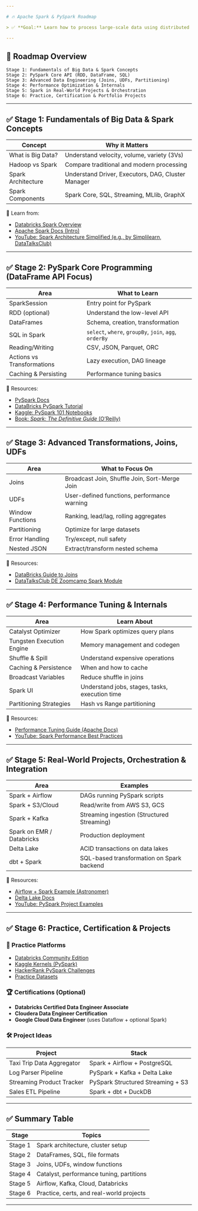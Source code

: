 ```yaml
---

# 🔥 Apache Spark & PySpark Roadmap

> ✅ **Goal:** Learn how to process large-scale data using distributed computing with **Apache Spark**, focusing on **PySpark** (Python API for Spark).

---
```


## 🧭 Roadmap Overview

```
Stage 1: Fundamentals of Big Data & Spark Concepts
Stage 2: PySpark Core API (RDD, DataFrame, SQL)
Stage 3: Advanced Data Engineering (Joins, UDFs, Partitioning)
Stage 4: Performance Optimization & Internals
Stage 5: Spark in Real-World Projects & Orchestration
Stage 6: Practice, Certification & Portfolio Projects
```

---

## ✅ Stage 1: Fundamentals of Big Data & Spark Concepts

| Concept            | Why it Matters                                     |
| ------------------ | -------------------------------------------------- |
| What is Big Data?  | Understand velocity, volume, variety (3Vs)         |
| Hadoop vs Spark    | Compare traditional and modern processing          |
| Spark Architecture | Understand Driver, Executors, DAG, Cluster Manager |
| Spark Components   | Spark Core, SQL, Streaming, MLlib, GraphX          |

📘 Learn from:

* [Databricks Spark Overview](https://www.databricks.com/spark/about)
* [Apache Spark Docs (Intro)](https://spark.apache.org/docs/latest/)
* [YouTube: Spark Architecture Simplified (e.g., by Simplilearn, DataTalksClub)](https://www.youtube.com/results?search_query=apache+spark+architecture)

---

## ✅ Stage 2: PySpark Core Programming (DataFrame API Focus)

| Area                       | What to Learn                                          |
| -------------------------- | ------------------------------------------------------ |
| SparkSession               | Entry point for PySpark                                |
| RDD (optional)             | Understand the low-level API                           |
| DataFrames                 | Schema, creation, transformation                       |
| SQL in Spark               | `select`, `where`, `groupBy`, `join`, `agg`, `orderBy` |
| Reading/Writing            | CSV, JSON, Parquet, ORC                                |
| Actions vs Transformations | Lazy execution, DAG lineage                            |
| Caching & Persisting       | Performance tuning basics                              |

📘 Resources:

* [PySpark Docs](https://spark.apache.org/docs/latest/api/python/index.html)
* [DataBricks PySpark Tutorial](https://learn.microsoft.com/en-us/azure/databricks/getting-started/pyspark)
* [Kaggle: PySpark 101 Notebooks](https://www.kaggle.com/code/sudalairajkumar/pyspark-101-beginners-guide)
* [Book: *Spark: The Definitive Guide* (O’Reilly)](https://www.oreilly.com/library/view/spark-the-definitive/9781491912218/)

---

## ✅ Stage 3: Advanced Transformations, Joins, UDFs

| Area             | What to Focus On                              |
| ---------------- | --------------------------------------------- |
| Joins            | Broadcast Join, Shuffle Join, Sort-Merge Join |
| UDFs             | User-defined functions, performance warning   |
| Window Functions | Ranking, lead/lag, rolling aggregates         |
| Partitioning     | Optimize for large datasets                   |
| Error Handling   | Try/except, null safety                       |
| Nested JSON      | Extract/transform nested schema               |

📘 Resources:

* [DataBricks Guide to Joins](https://www.databricks.com/blog/2017/02/13/five-things-about-apache-spark-joins.html)
* [DataTalksClub DE Zoomcamp Spark Module](https://github.com/DataTalksClub/data-engineering-zoomcamp/tree/main/week_5_batch_processing)

---

## ✅ Stage 4: Performance Tuning & Internals

| Area                      | Learn About                                    |
| ------------------------- | ---------------------------------------------- |
| Catalyst Optimizer        | How Spark optimizes query plans                |
| Tungsten Execution Engine | Memory management and codegen                  |
| Shuffle & Spill           | Understand expensive operations                |
| Caching & Persistence     | When and how to cache                          |
| Broadcast Variables       | Reduce shuffle in joins                        |
| Spark UI                  | Understand jobs, stages, tasks, execution time |
| Partitioning Strategies   | Hash vs Range partitioning                     |

📘 Resources:

* [Performance Tuning Guide (Apache Docs)](https://spark.apache.org/docs/latest/tuning.html)
* [YouTube: Spark Performance Best Practices](https://www.youtube.com/results?search_query=spark+performance+best+practices)

---

## ✅ Stage 5: Real-World Projects, Orchestration & Integration

| Area                      | Examples                                   |
| ------------------------- | ------------------------------------------ |
| Spark + Airflow           | DAGs running PySpark scripts               |
| Spark + S3/Cloud          | Read/write from AWS S3, GCS                |
| Spark + Kafka             | Streaming ingestion (Structured Streaming) |
| Spark on EMR / Databricks | Production deployment                      |
| Delta Lake                | ACID transactions on data lakes            |
| dbt + Spark               | SQL-based transformation on Spark backend  |

📘 Resources:

* [Airflow + Spark Example (Astronomer)](https://www.astronomer.io/guides/apache-spark/)
* [Delta Lake Docs](https://docs.delta.io/latest/index.html)
* [YouTube: PySpark Project Examples](https://www.youtube.com/results?search_query=pyspark+real+world+project)

---

## ✅ Stage 6: Practice, Certification & Projects

### 🔁 Practice Platforms

* [Databricks Community Edition](https://community.cloud.databricks.com/)
* [Kaggle Kernels (PySpark)](https://www.kaggle.com/code)
* [HackerRank PySpark Challenges](https://www.hackerrank.com/)
* [Practice Datasets](https://github.com/DataTalksClub/nyc-tlc-data)

### 🏆 Certifications (Optional)

* **Databricks Certified Data Engineer Associate**
* **Cloudera Data Engineer Certification**
* **Google Cloud Data Engineer** (uses Dataflow + optional Spark)

### 🛠 Project Ideas

| Project                   | Stack                             |
| ------------------------- | --------------------------------- |
| Taxi Trip Data Aggregator | Spark + Airflow + PostgreSQL      |
| Log Parser Pipeline       | PySpark + Kafka + Delta Lake      |
| Streaming Product Tracker | PySpark Structured Streaming + S3 |
| Sales ETL Pipeline        | Spark + dbt + DuckDB              |

---

## ✅ Summary Table

| Stage   | Topics                                   |
| ------- | ---------------------------------------- |
| Stage 1 | Spark architecture, cluster setup        |
| Stage 2 | DataFrames, SQL, file formats            |
| Stage 3 | Joins, UDFs, window functions            |
| Stage 4 | Catalyst, performance tuning, partitions |
| Stage 5 | Airflow, Kafka, Cloud, Databricks        |
| Stage 6 | Practice, certs, and real-world projects |

---
